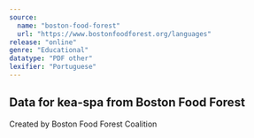 ```yaml
---
source:
  name: "boston-food-forest"
  url: "https://www.bostonfoodforest.org/languages"
release: "online"
genre: "Educational"
datatype: "PDF other"
lexifier: "Portuguese"
---
```


## Data for kea-spa from Boston Food Forest

Created by Boston Food Forest Coalition
